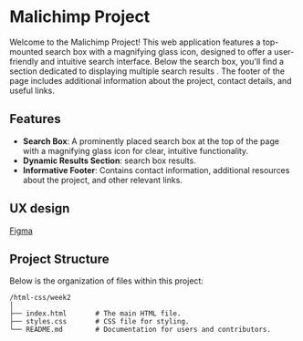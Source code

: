 # Malichimp Project

Welcome to the Malichimp Project! This web application features a top-mounted search box with a magnifying glass icon, designed to offer a user-friendly and intuitive search interface. Below the search box, you'll find a section dedicated to displaying multiple search results . The footer of the page includes additional information about the project, contact details, and useful links.

## Features

- **Search Box**: A prominently placed search box at the top of the page with a magnifying glass icon for clear, intuitive functionality.
- **Dynamic Results Section**: search box results.
- **Informative Footer**: Contains contact information, additional resources about the project, and other relevant links.

## UX design
[Figma](https://www.figma.com/design/GmzWUSaw6A9eOIrGfQodv3/10-Real-Search-Results-Pages---Github%2C-Loom%2C-Notion-%26-more-(Community)?node-id=501-233&t=e20U3VOIZHpeB6cZ-0)
## Project Structure

Below is the organization of files within this project:

```plaintext
/html-css/week2
│
├── index.html       # The main HTML file.
├── styles.css       # CSS file for styling.
└── README.md        # Documentation for users and contributors.
